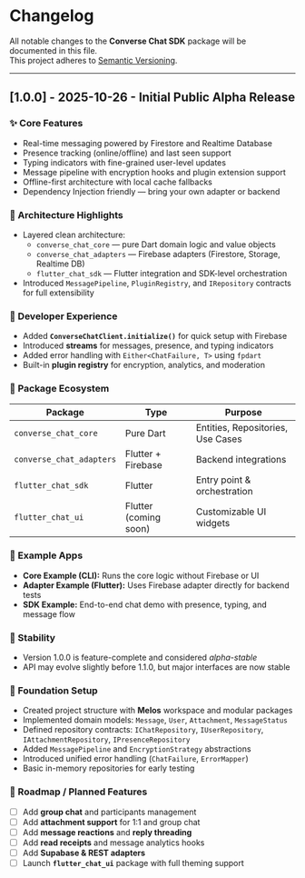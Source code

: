 # Changelog

All notable changes to the **Converse Chat SDK** package will be documented in this file.  
This project adheres to [Semantic Versioning](https://semver.org/).

---

## [1.0.0] - 2025-10-26 - Initial Public Alpha Release

### ✨ Core Features

- Real-time messaging powered by Firestore and Realtime Database
- Presence tracking (online/offline) and last seen support
- Typing indicators with fine-grained user-level updates
- Message pipeline with encryption hooks and plugin extension support
- Offline-first architecture with local cache fallbacks
- Dependency Injection friendly — bring your own adapter or backend

### 🧩 Architecture Highlights

- Layered clean architecture:
    - `converse_chat_core` — pure Dart domain logic and value objects
    - `converse_chat_adapters` — Firebase adapters (Firestore, Storage, Realtime DB)
    - `flutter_chat_sdk` — Flutter integration and SDK-level orchestration
- Introduced `MessagePipeline`, `PluginRegistry`, and `IRepository` contracts for full extensibility

### 💬 Developer Experience

- Added **`ConverseChatClient.initialize()`** for quick setup with Firebase
- Introduced **streams** for messages, presence, and typing indicators
- Added error handling with `Either<ChatFailure, T>` using `fpdart`
- Built-in **plugin registry** for encryption, analytics, and moderation

### 🧱 Package Ecosystem

| Package | Type | Purpose |
|---------|------|---------|
| `converse_chat_core` | Pure Dart | Entities, Repositories, Use Cases |
| `converse_chat_adapters` | Flutter + Firebase | Backend integrations |
| `flutter_chat_sdk` | Flutter | Entry point & orchestration |
| `flutter_chat_ui` | Flutter (coming soon) | Customizable UI widgets |

### 🧪 Example Apps

- **Core Example (CLI):** Runs the core logic without Firebase or UI
- **Adapter Example (Flutter):** Uses Firebase adapter directly for backend tests
- **SDK Example:** End-to-end chat demo with presence, typing, and message flow

### 🔐 Stability

- Version 1.0.0 is feature-complete and considered *alpha-stable*
- API may evolve slightly before 1.1.0, but major interfaces are now stable

### 🧩 Foundation Setup

- Created project structure with **Melos** workspace and modular packages
- Implemented domain models: `Message`, `User`, `Attachment`, `MessageStatus`
- Defined repository contracts: `IChatRepository`, `IUserRepository`, `IAttachmentRepository`, `IPresenceRepository`
- Added `MessagePipeline` and `EncryptionStrategy` abstractions
- Introduced unified error handling (`ChatFailure`, `ErrorMapper`)
- Basic in-memory repositories for early testing

### 🚀 Roadmap / Planned Features

- [ ] Add **group chat** and participants management
- [ ] Add **attachment support** for 1:1 and group chat
- [ ] Add **message reactions** and **reply threading**
- [ ] Add **read receipts** and message analytics hooks
- [ ] Add **Supabase & REST adapters**
- [ ] Launch **`flutter_chat_ui`** package with full theming support  
